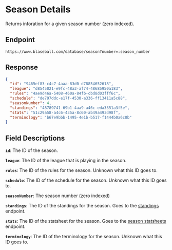 # Season Details

Returns inforation for a given season number (zero indexed).

## Endpoint

`https://www.blaseball.com/database/season?number=:season_number`

## Response

```json
{
  "id": "9465ef83-c4c7-4aaa-83d0-d78854652618",
  "league": "d8545021-e9fc-48a3-af74-48685950a183",
  "rules": "4ae9d46a-5408-460a-84fb-cbd8d03fff6c",
  "schedule": "de797ddc-e17f-4530-a336-ff13411a5c88",
  "seasonNumber": 4,
  "standings": "48789741-69b1-4aa9-a46c-eda3351a3f5e",
  "stats": "51c29a58-a4c6-435a-8c60-ab49a493d98f",
  "terminology": "b67e9bbb-1495-4e1b-b517-f1444b0a6c8b"
}
```

## Field Descriptions

**`id`**: The ID of the season.

**`league`**: The ID of the league that is playing in the season.

**`rules`**: The ID of the rules for the season. Unknown what this ID goes to.

**`schedule`**: The ID of the schedule for the season. Unknown what this ID goes to.

**`seasonNumber`**: The season number (zero indexed)

**`standings`**: The ID of the standings for the season. Goes to the [standings](standings.md) endpoint.

**`stats`**: The ID of the statsheet for the season. Goes to the [season statsheets](season-statsheets.md) endpoint.

**`terminology`**: The ID of the terminology for the season. Unknown what this ID goes to.
